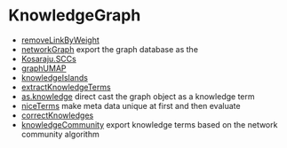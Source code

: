 # KnowledgeGraph



+ [removeLinkByWeight](KnowledgeGraph/removeLinkByWeight.1) 
+ [networkGraph](KnowledgeGraph/networkGraph.1) export the graph database as the 
+ [Kosaraju.SCCs](KnowledgeGraph/Kosaraju.SCCs.1) 
+ [graphUMAP](KnowledgeGraph/graphUMAP.1) 
+ [knowledgeIslands](KnowledgeGraph/knowledgeIslands.1) 
+ [extractKnowledgeTerms](KnowledgeGraph/extractKnowledgeTerms.1) 
+ [as.knowledge](KnowledgeGraph/as.knowledge.1) direct cast the graph object as a knowledge term
+ [niceTerms](KnowledgeGraph/niceTerms.1) make meta data unique at first and then evaluate 
+ [correctKnowledges](KnowledgeGraph/correctKnowledges.1) 
+ [knowledgeCommunity](KnowledgeGraph/knowledgeCommunity.1) export knowledge terms based on the network community algorithm
